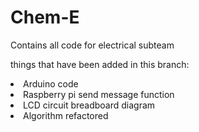 # Chem-E
Contains all code for electrical subteam

things that have been added in this branch:

<li> Arduino code</li>
<li> Raspberry pi send message function</li>
<li> LCD circuit breadboard diagram</li>
<li> Algorithm refactored</li>

